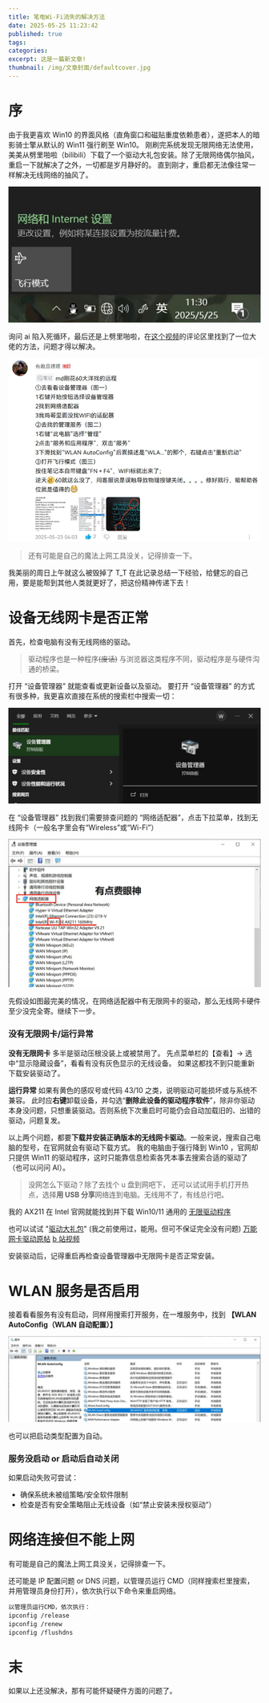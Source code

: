```yaml
---
title: 笔电Wi-Fi消失的解决方法
date: 2025-05-25 11:23:42
published: true
tags: 
categories: 
excerpt: 这是一篇新文章!
thumbnail: /img/文章封面/defaultcover.jpg
---
```


# 序

由于我更喜欢 Win10 的界面风格（直角窗口和磁贴重度依赖患者），遂把本人的暗影骑士擎从默认的 Win11 强行刷至 Win10。
刚刷完系统发现无限网络无法使用，美美从劈里啪啦（bilibili）下载了一个驱动大礼包安装。除了无限网络偶尔抽风，重启一下就解决了之外，一切都是岁月静好的。
直到刚才，重启都无法像往常一样解决无线网络的抽风了。

![](../../img/文章资源/笔电wi-fi消失的解决方法/file-20250525113038153.jpg)

询问 ai 陷入死循环，最后还是上劈里啪啦，在[这个视频](https://www.bilibili.com/video/BV1GT4y127jb/?spm_id_from=333.337.search-card.all.click&vd_source=b19220b8f372f3a81aa8463fde694a63)的评论区里找到了一位大佬的方法，问题才得以解决。

![](../../img/文章资源/笔电wi-fi消失的解决方法/file-20250525120807782.jpg)

> 还有可能是自己的魔法上网工具没关，记得排查一下。

我美丽的周日上午就这么被毁掉了 T_T
在此记录总结一下经验，给健忘的自己用，要是能帮到其他人类就更好了，把这份精神传递下去！

# 设备无线网卡是否正常

首先，检查电脑有没有无线网络的驱动。

> 驱动程序也是一种程序~~(废话)~~
> 与浏览器这类程序不同，驱动程序是与硬件沟通的桥梁。

打开 “设备管理器” 就能查看或更新设备以及驱动。
要打开 “设备管理器” 的方式有很多种，我更喜欢直接在系统的搜索栏中搜索一切：

![](../../img/文章资源/笔电wi-fi消失的解决方法/file-20250525115111952.jpg)

在 “设备管理器” 找到我们需要排查问题的 “网络适配器”，点击下拉菜单，找到无线网卡（一般名字里会有“Wireless”或“Wi-Fi”）

![](../../img/文章资源/笔电wi-fi消失的解决方法/file-20250525115525944.jpg)

先假设如图最完美的情况，在网络适配器中有无限网卡的驱动，那么无线网卡硬件至少没完全寄。继续下一步。

### 没有无限网卡/运行异常

**没有无限网卡**
多半是驱动压根没装上或被禁用了。
先点菜单栏的【查看】→ 选中“显示隐藏设备”，看看有没有灰色显示的无线设备。
如果这都找不到只能重新下载安装驱动了。

**运行异常**
如果有黄色的感叹号或代码 43/10 之类，说明驱动可能损坏或与系统不兼容。
此时应**右键**卸载设备，并勾选“**删除此设备的驱动程序软件**”，除非你驱动本身没问题，只想重装驱动。否则系统下次重启时可能仍会自动加载旧的、出错的驱动，问题复发。

以上两个问题，都要**下载并安装正确版本的无线网卡驱动**。一般来说，搜索自己电脑的型号，在官网就会有驱动下载方式。
我的电脑由于强行降到 Win10 ，官网却只提供 Win11 的驱动程序，这时只能靠信息检索各凭本事去搜索合适的驱动了（也可以问问 AI）。

> 没网怎么下驱动？除了去找个 u 盘到网吧下，
> 还可以试试用手机打开热点，选择**用 USB 分享**网络连到电脑。无线用不了，有线总行吧。

我的 AX211 在 Intel 官网就能找到并下载 Win10/11 通用的 [无限驱动程序](https://www.intel.cn/content/www/cn/zh/download/19351/intel-wireless-wi-fi-drivers-for-windows-10-and-windows-11.html)

也可以试试 "[驱动大礼包](https://pan.baidu.com/s/1WvFbn_p_UurESNMBx1PTfA#list/path=%2F)" (我之前使用过，能用。但可不保证完全没有问题)
[万能网卡驱动原帖](https://www.toprender.com/thread-227817-1-1.html)
[b 站视频](https://www.bilibili.com/video/BV1924y177PP/?spm_id_from=333.337.search-card.all.click&vd_source=b19220b8f372f3a81aa8463fde694a63)

安装驱动后，记得重启再检查设备管理器中无限网卡是否正常安装。

# WLAN 服务是否启用

接着看看服务有没有启动，同样用搜索打开服务，在一堆服务中，找到
**【WLAN AutoConfig（WLAN 自动配置）】**

![](../../img/文章资源/笔电wi-fi消失的解决方法/file-20250525123544569.jpg)

也可以把启动类型配置为自动。

### 服务没启动 or 启动后自动关闭

如果启动失败可尝试：

- 确保系统未被组策略/安全软件限制
- 检查是否有安全策略阻止无线设备（如“禁止安装未授权驱动”）

# 网络连接但不能上网

有可能是自己的魔法上网工具没关，记得排查一下。

还可能是 IP 配置问题 or DNS 问题，以管理员运行 CMD（同样搜索栏里搜索，并用管理员身份打开），依次执行以下命令来重启网络。

```bash
以管理员运行CMD，依次执行：
ipconfig /release
ipconfig /renew
ipconfig /flushdns
```

# 末

如果以上还没解决，那有可能怀疑硬件方面的问题了。
